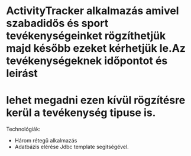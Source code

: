 # ActivityTracker alkalmazás amivel szabadidős és sport tevékenységeinket rögzíthetjük majd később ezeket kérhetjük le.Az tevékenységeknek időpontot és leirást 
# lehet megadni ezen kívül rögzítésre kerül a tevékenység tipuse is.

Technológiák:

- Három rétegű alkalmazás
- Adatbázis elérése Jdbc template segitségével.

